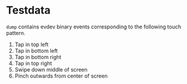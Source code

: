 # Testdata

`dump` contains evdev binary events corresponding to the following touch
pattern.

1. Tap in top left
2. Tap in bottom left
3. Tap in bottom right
4. Tap in top right
5. Swipe down middle of screen
6. Pinch outwards from center of screen

